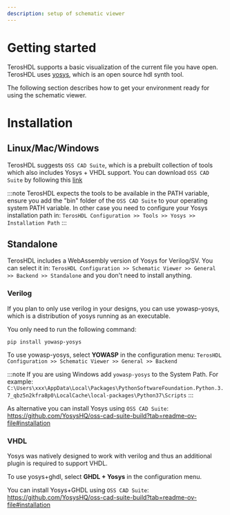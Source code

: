 ```yaml
---
description: setup of schematic viewer
---
```


# Getting started

TerosHDL supports a basic visualization of the current file you have open. TerosHDL uses [yosys](https://github.com/YosysHQ/yosys), which is an open source hdl synth tool.

The following section describes how to get your environment ready for using the schematic viewer.


# Installation

## Linux/Mac/Windows

TerosHDL suggests `OSS CAD Suite`, which is a prebuilt collection of tools which also includes Yosys + VHDL support.
You can download `OSS CAD Suite` by following this [link](https://github.com/YosysHQ/oss-cad-suite-build?tab=readme-ov-file#installation)

:::note
TerosHDL expects the tools to be available in the PATH variable, ensure you add the "bin" folder of the `OSS CAD Suite` to your operating system PATH variable. In other case you need to configure your Yosys installation path in: `TerosHDL Configuration >> Tools >> Yosys >> Installation Path`
:::

## Standalone

TerosHDL includes a WebAssembly version of Yosys for Verilog/SV. You can select it in: `TerosHDL Configuration >> Schematic Viewer >> General >> Backend >> Standalone` and you don't need to install anything.

### Verilog
If you plan to only use verilog in your designs, you can use yowasp-yosys, which is a distribution of yosys running as an executable.

You only need to run the following command:

```
pip install yowasp-yosys
```

To use yowasp-yosys, select **YOWASP** in the configuration menu: `TerosHDL Configuration >> Schematic Viewer >> General >> Backend`


:::note
If you are using Windows add `yowasp-yosys` to the System Path. For example: `C:\Users\xxx\AppData\Local\Packages\PythonSoftwareFoundation.Python.3.7_qbz5n2kfra8p0\LocalCache\local-packages\Python37\Scripts`
:::

As alternative you can install Yosys using `OSS CAD Suite`: https://github.com/YosysHQ/oss-cad-suite-build?tab=readme-ov-file#installation

### VHDL
Yosys was natively designed to work with verilog and thus an additional plugin is required to support VHDL.

To use yosys+ghdl, select **GHDL + Yosys** in the configuration menu.

You can install Yosys+GHDL using `OSS CAD Suite`: https://github.com/YosysHQ/oss-cad-suite-build?tab=readme-ov-file#installation